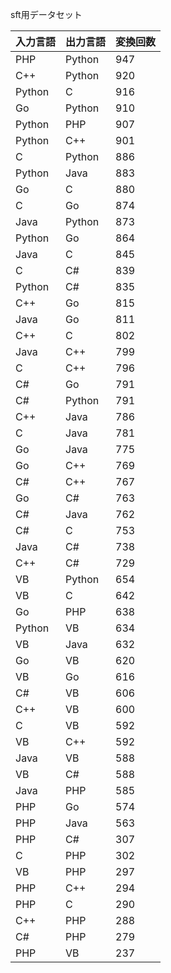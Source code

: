 sft用データセット

| 入力言語 | 出力言語 | 変換回数 |
|----------|----------|---------|
| PHP | Python | 947 |
| C++ | Python | 920 |
| Python | C | 916 |
| Go | Python | 910 |
| Python | PHP | 907 |
| Python | C++ | 901 |
| C | Python | 886 |
| Python | Java | 883 |
| Go | C | 880 |
| C | Go | 874 |
| Java | Python | 873 |
| Python | Go | 864 |
| Java | C | 845 |
| C | C# | 839 |
| Python | C# | 835 |
| C++ | Go | 815 |
| Java | Go | 811 |
| C++ | C | 802 |
| Java | C++ | 799 |
| C | C++ | 796 |
| C# | Go | 791 |
| C# | Python | 791 |
| C++ | Java | 786 |
| C | Java | 781 |
| Go | Java | 775 |
| Go | C++ | 769 |
| C# | C++ | 767 |
| Go | C# | 763 |
| C# | Java | 762 |
| C# | C | 753 |
| Java | C# | 738 |
| C++ | C# | 729 |
| VB | Python | 654 |
| VB | C | 642 |
| Go | PHP | 638 |
| Python | VB | 634 |
| VB | Java | 632 |
| Go | VB | 620 |
| VB | Go | 616 |
| C# | VB | 606 |
| C++ | VB | 600 |
| C | VB | 592 |
| VB | C++ | 592 |
| Java | VB | 588 |
| VB | C# | 588 |
| Java | PHP | 585 |
| PHP | Go | 574 |
| PHP | Java | 563 |
| PHP | C# | 307 |
| C | PHP | 302 |
| VB | PHP | 297 |
| PHP | C++ | 294 |
| PHP | C | 290 |
| C++ | PHP | 288 |
| C# | PHP | 279 |
| PHP | VB | 237 |
